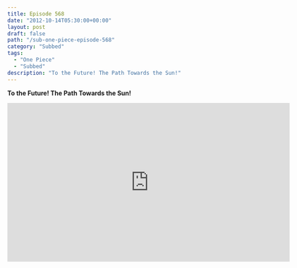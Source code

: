 ```yaml
---
title: Episode 568
date: "2012-10-14T05:30:00+00:00"
layout: post
draft: false
path: "/sub-one-piece-episode-568"
category: "Subbed"
tags:
  - "One Piece"
  - "Subbed"
description: "To the Future! The Path Towards the Sun!"
---
```


**To the Future! The Path Towards the Sun!**

<iframe width="640" height="360" src="https://www.rapidvideo.com/e/G6FRPFFBYG" frameborder="0" marginwidth=0 marginheight=0 scrolling=no allowfullscreen></iframe>

